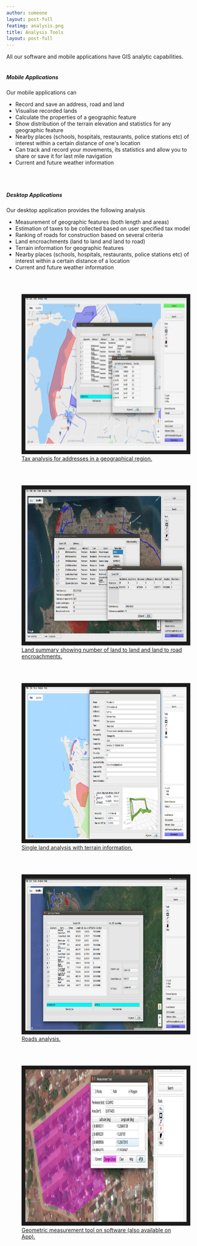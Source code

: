 ```yaml
---
author: someone
layout: post-full
featimg: analysis.png
title: Analysis Tools
layout: post-full
---
```

All our software and mobile applications have GIS analytic capabilities.
<br/>
<br/>
##### Mobile Applications
Our mobile applications can 
* Record and save an address, road and land
* Visualise recorded lands
* Calculate the properties of a geographic feature
* Show distribution of the terrain elevation and statistics for any geographic feature
* Nearby places (schools, hospitals, restaurants, police stations etc) of interest within a certain distance of one's location
* Can track and record your movements, its statistics and allow you to share or save it for last mile navigation
* Current and future weather information
<br/>
<br/>

##### Desktop Applications
Our desktop application provides the following analysis
* Measurement of geographic features (both length and areas)
* Estimation of taxes to be collected based on user specified tax model
* Ranking of roads for construction based on several criteria
* Land encroachments (land to land and land to road)
* Terrain information for geographic features
* Nearby places (schools, hospitals, restaurants, police stations etc) of interest within a certain distance of a location
* Current and future weather information
<br/>
<br/>

<figure>
<a href="/media/compressed/analysis.png
" target="_blank"><img src="/media/compressed/analysis.png" 
alt="IMAGE ALT TEXT HERE" width="600" height="400" border="10" />
 <figcaption>
 Tax analysis for addresses in a geographical region.
 </figcaption></a>
 </figure>
  
 <br/>
<br/>
 <figure>
<a href="/media/compressed/landAnalysis.png
" target="_blank"><img src="/media/compressed/landAnalysis.png" 
alt="IMAGE ALT TEXT HERE" width="600" height="400" border="10" />
 <figcaption>
 Land summary showing number of land to land and land to road encroachments.
 </figcaption></a>
 </figure>
<br/>
<br/>
 <figure>
<a href="/media/compressed/singleLandAnalysis.png
" target="_blank"><img src="/media/compressed/singleLandAnalysis.png" 
alt="IMAGE ALT TEXT HERE" width="600" height="400" border="10" />
 <figcaption>
 Single land analysis with terrain information.
 </figcaption></a>
 </figure>
 
  <br/>
<br/>
 <figure>
<a href="/media/compressed/roadsSummary.png
" target="_blank"><img src="/media/compressed/roadsSummary.png" 
alt="IMAGE ALT TEXT HERE" width="600" height="400" border="10" />
 <figcaption>
 Roads analysis.
 </figcaption></a>
 </figure>
 
   <br/>
<br/>
 <figure>
<a href="/media/compressed/measn.png
" target="_blank"><img src="/media/compressed/measn.png" 
alt="IMAGE ALT TEXT HERE" width="600" height="400" border="10" />
 <figcaption>
 Geometric measurement tool on software (also available on App).
 </figcaption></a>
 </figure>
